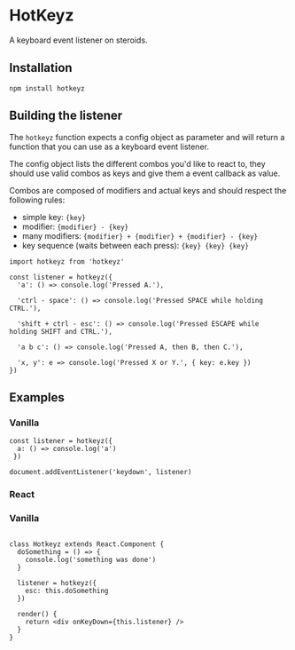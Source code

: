 # HotKeyz

A keyboard event listener on steroids.

## Installation

`npm install hotkeyz`

## Building the listener

The `hotkeyz` function expects a config object as parameter and will return a function that you can use as a keyboard event listener.

The config object lists the different combos you'd like to react to, they should use valid combos as keys and give them a event callback as value.

Combos are composed of modifiers and actual keys and should respect the following rules:

- simple key: `{key}`
- modifier: `{modifier} - {key}`
- many modifiers: `{modifier} + {modifier} + {modifier} - {key}`
- key sequence (waits between each press): `{key} {key} {key}`

```JS
import hotkeyz from 'hotkeyz'

const listener = hotkeyz({
  'a': () => console.log('Pressed A.'),

  'ctrl - space': () => console.log('Pressed SPACE while holding CTRL.'),

  'shift + ctrl - esc': () => console.log('Pressed ESCAPE while holding SHIFT and CTRL.'),

  'a b c': () => console.log('Pressed A, then B, then C.'),

  'x, y': e => console.log('Pressed X or Y.', { key: e.key })
})
```

## Examples

### Vanilla

```JS
const listener = hotkeyz({
  a: () => console.log('a')
 })

document.addEventListener('keydown', listener)
```

### React

### Vanilla

```JS

class Hotkeyz extends React.Component {
  doSomething = () => {
    console.log('something was done')
  }

  listener = hotkeyz({
    esc: this.doSomething
  })

  render() {
    return <div onKeyDown={this.listener} />
  }
}
```
